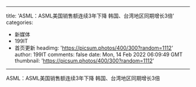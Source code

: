 
---
title: 'ASML：ASML美国销售额连续3年下降 韩国、台湾地区同期增长3倍'
categories: 
 - 新媒体
 - 199IT
 - 首页更新
headimg: 'https://picsum.photos/400/300?random=1112'
author: 199IT
comments: false
date: Mon, 14 Feb 2022 06:09:49 GMT
thumbnail: 'https://picsum.photos/400/300?random=1112'
---

<div>   
ASML：ASML美国销售额连续3年下降 韩国、台湾地区同期增长3倍  
</div>
            